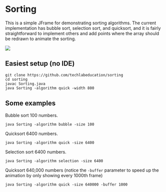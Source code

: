 # Sorting

This is a simple JFrame for demonstrating sorting algorithms. The current implementation has bubble sort, selection sort, and quicksort, and it is fairly straightforward to implement others and add points where the array should be redrawn to animate the sorting.

![](http://apcs.io/img/lab/sorting/quicksort.gif)

## Easiest setup (no IDE)

```
git clone https://github.com/techlabeducation/sorting
cd sorting
javac Sorting.java
java Sorting -algorithm quick -width 800
```

## Some examples

Bubble sort 100 numbers.
```
java Sorting -algorithm bubble -size 100
```

Quicksort 6400 numbers.
```
java Sorting -algorithm quick -size 6400
```

Selection sort 6400 numbers.
```
java Sorting -algorithm selection -size 6400
```

Quicksort 640,000 numbers (notice the `-buffer` parameter to speed up the animation by only showing every 1000th frame)
```
java Sorting -algorithm quick -size 640000 -buffer 1000
```

